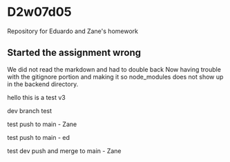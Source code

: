 # D2w07d05
Repository for Eduardo and Zane's homework

## Started the  assignment wrong
  We did not read the markdown and had to double back
  Now having trouble with the gitignore portion and making it so node_modules does not show up in the backend directory.

hello this is a test v3

  dev branch test

  test push to main - Zane

  test push to main - ed

  test dev push and merge to main - Zane
  
